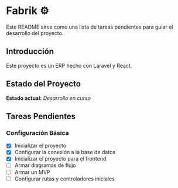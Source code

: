 # Fabrik ⚙️

Este README sirve como una lista de tareas pendientes para guiar el desarrollo del proyecto.

## Introducción

Este proyecto es un ERP hecho con Laravel y React.

## Estado del Proyecto

**Estado actual:** _Desarrollo en curso_

## Tareas Pendientes

### Configuración Básica

- [x] Inicializar el proyecto
- [x] Configurar la conexión a la base de datos
- [x] Inicializar el proyecto para el frontend
- [ ] Armar diagramas de flujo
- [ ] Armar un MVP
- [ ] Configurar rutas y controladores iniciales